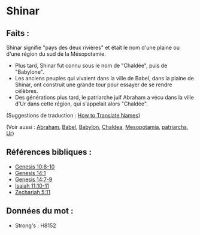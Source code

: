 # Shinar

## Faits :

Shinar signifie "pays des deux rivières" et était le nom d'une plaine ou d'une région du sud de la Mésopotamie.

* Plus tard, Shinar fut connu sous le nom de "Chaldée", puis de "Babylone".
* Les anciens peuples qui vivaient dans la ville de Babel, dans la plaine de Shinar, ont construit une grande tour pour essayer de se rendre célèbres.
* Des générations plus tard, le patriarche juif Abraham a vécu dans la ville d'Ur dans cette région, qui s'appelait alors "Chaldée".

(Suggestions de traduction : [How to Translate Names](rc://en/ta/man/translate/translate-names))

(Voir aussi : [Abraham](../names/abraham.md), [Babel](../names/babel.md), [Babylon](../names/babylon.md), [Chaldea](../names/chaldeans.md), [Mesopotamia](../names/mesopotamia.md), [patriarchs](../other/patriarchs.md), [Ur](../names/ur.md))

## Références bibliques :

* [Genesis 10:8-10](rc://en/tn/help/gen/10/08)
* [Genesis 14:1](rc://en/tn/help/gen/14/01)
* [Genesis 14:7-9](rc://en/tn/help/gen/14/07)
* [Isaiah 11:10-11](rc://en/tn/help/isa/11/10)
* [Zechariah 5:11](rc://en/tn/help/zec/05/11)

## Données du mot :

* Strong's : H8152

